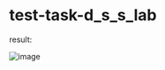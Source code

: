 # test-task-d_s_s_lab
result:

![image](https://github.com/LevanovaElena/test-task-d_s_s_lab/assets/70346329/d1f20181-da74-4d3f-a4e1-2f576fd66140)

